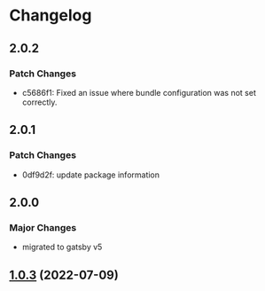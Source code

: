 # Changelog

## 2.0.2

### Patch Changes

- c5686f1: Fixed an issue where bundle configuration was not set correctly.

## 2.0.1

### Patch Changes

- 0df9d2f: update package information

## 2.0.0

### Major Changes

- migrated to gatsby v5

## [1.0.3](https://github.com/johnny-mh/blog2/compare/gatsby-plugin-fusejs-1.0.2...gatsby-plugin-fusejs-1.0.3) (2022-07-09)
